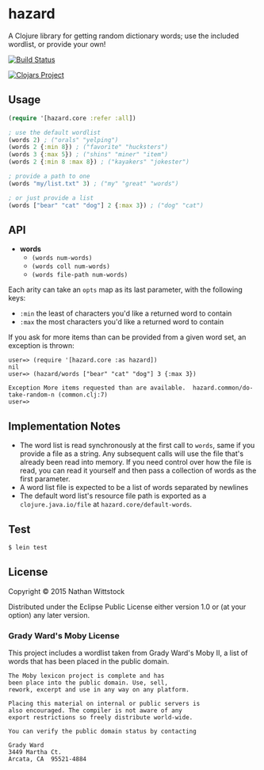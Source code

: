# hazard

A Clojure library for getting random dictionary words; use the included
wordlist, or provide your own!

[![Build Status](http://img.shields.io/travis/fardog/hazard/master.svg?style=flat-square)](https://travis-ci.org/fardog/hazard)

[![Clojars Project](http://clojars.org/hazard/latest-version.svg)](http://clojars.org/hazard)

## Usage

```clojure
(require '[hazard.core :refer :all])

; use the default wordlist
(words 2) ; ("orals" "yelping")
(words 2 {:min 8}) ; ("favorite" "hucksters")
(words 3 {:max 5}) ; ("shins" "miner" "item")
(words 2 {:min 8 :max 8}) ; ("kayakers" "jokester")

; provide a path to one
(words "my/list.txt" 3) ; ("my" "great" "words")

; or just provide a list
(words ["bear" "cat" "dog"] 2 {:max 3}) ; ("dog" "cat")
```

## API

- **words**
    - `(words num-words)`
    - `(words coll num-words)`
    - `(words file-path num-words)`

Each arity can take an `opts` map as its last parameter, with the following
keys:

- `:min` the least of characters you'd like a returned word to contain
- `:max` the most characters you'd like a returned word to contain

If you ask for more items than can be provided from a given word set, an
exception is thrown:

```
user=> (require '[hazard.core :as hazard])
nil
user=> (hazard/words ["bear" "cat" "dog"] 3 {:max 3})

Exception More items requested than are available.  hazard.common/do-take-random-n (common.clj:7)
user=> 
```

## Implementation Notes

- The word list is read synchronously at the first call to `words`, same if you
  provide a file as a string. Any subsequent calls will use the file that's
  already been read into memory. If you need control over how the file is read,
  you can read it yourself and then pass a collection of words as the first
  parameter.
- A word list file is expected to be a list of words separated by newlines
- The default word list's resource file path is exported as a
  `clojure.java.io/file` at `hazard.core/default-words`.

## Test

```bash
$ lein test
```

## License

Copyright © 2015 Nathan Wittstock

Distributed under the Eclipse Public License either version 1.0 or (at
your option) any later version.

### Grady Ward's Moby License

This project includes a wordlist taken from Grady Ward's Moby II, a list of 
words that has been placed in the public domain.

```
The Moby lexicon project is complete and has
been place into the public domain. Use, sell,
rework, excerpt and use in any way on any platform.

Placing this material on internal or public servers is
also encouraged. The compiler is not aware of any
export restrictions so freely distribute world-wide.

You can verify the public domain status by contacting

Grady Ward
3449 Martha Ct.
Arcata, CA  95521-4884
```
